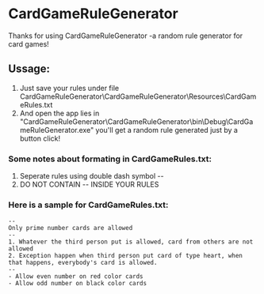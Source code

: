 # CardGameRuleGenerator

Thanks for using CardGameRuleGenerator -a random rule generator for card games!

## Ussage:
1. Just save your rules under file CardGameRuleGenerator\CardGameRuleGenerator\Resources\CardGameRules.txt
2. And open the app lies in "CardGameRuleGenerator\CardGameRuleGenerator\bin\Debug\CardGameRuleGenerator.exe" you'll get a random rule generated just by a button click!

### Some notes about formating in CardGameRules.txt:
1. Seperate rules using double dash symbol --
2. DO NOT CONTAIN -- INSIDE YOUR RULES

### Here is a sample for CardGameRules.txt:

    --
    Only prime number cards are allowed
    --
    1. Whatever the third person put is allowed, card from others are not allowed
    2. Exception happen when third person put card of type heart, when that happens, everybody's card is allowed.
    --
    - Allow even number on red color cards 
    - Allow odd number on black color cards
